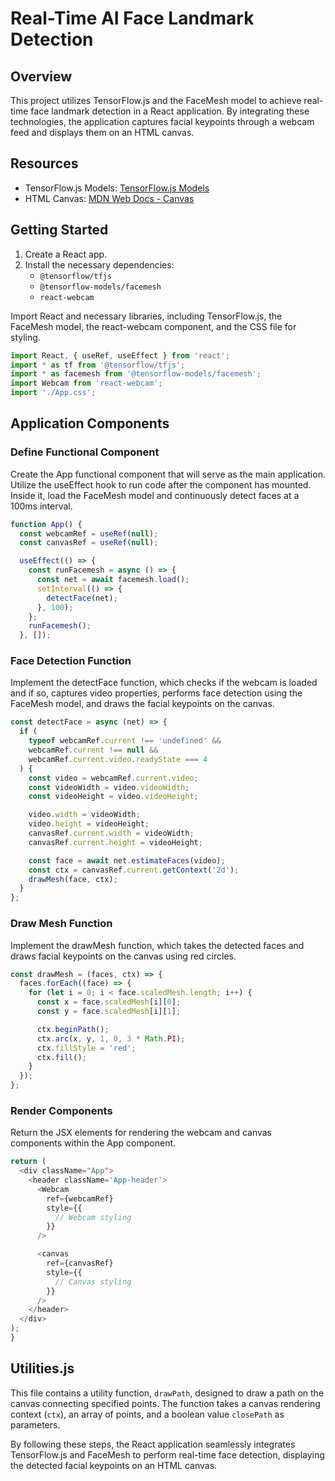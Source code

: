 # Real-Time AI Face Landmark Detection

## Overview

This project utilizes TensorFlow.js and the FaceMesh model to achieve real-time face landmark detection in a React application. By integrating these technologies, the application captures facial keypoints through a webcam feed and displays them on an HTML canvas.

## Resources

- TensorFlow.js Models: [TensorFlow.js Models](https://www.tensorflow.org/js/models)
- HTML Canvas: [MDN Web Docs - Canvas](https://developer.mozilla.org/en-US/docs/Web/API/Canvas_API)

## Getting Started

1. Create a React app.
2. Install the necessary dependencies:
   - `@tensorflow/tfjs`
   - `@tensorflow-models/facemesh`
   - `react-webcam`

Import React and necessary libraries, including TensorFlow.js, the FaceMesh model, the react-webcam component, and the CSS file for styling.

```javascript
import React, { useRef, useEffect } from 'react';
import * as tf from '@tensorflow/tfjs';
import * as facemesh from '@tensorflow-models/facemesh';
import Webcam from 'react-webcam';
import './App.css';
```

## Application Components

### Define Functional Component
Create the App functional component that will serve as the main application.
Utilize the useEffect hook to run code after the component has mounted. Inside it, load the FaceMesh model and continuously detect faces at a 100ms interval.

```javascript
function App() {
  const webcamRef = useRef(null);
  const canvasRef = useRef(null);

  useEffect(() => {
    const runFacemesh = async () => {
      const net = await facemesh.load();
      setInterval(() => {
        detectFace(net);
      }, 100);
    };
    runFacemesh();
  }, []);
```

### Face Detection Function
Implement the detectFace function, which checks if the webcam is loaded and if so, captures video properties, performs face detection using the FaceMesh model, and draws the facial keypoints on the canvas.

```javascript
const detectFace = async (net) => {
  if (
    typeof webcamRef.current !== 'undefined' &&
    webcamRef.current !== null &&
    webcamRef.current.video.readyState === 4
  ) {
    const video = webcamRef.current.video;
    const videoWidth = video.videoWidth;
    const videoHeight = video.videoHeight;

    video.width = videoWidth;
    video.height = videoHeight;
    canvasRef.current.width = videoWidth;
    canvasRef.current.height = videoHeight;

    const face = await net.estimateFaces(video);
    const ctx = canvasRef.current.getContext('2d');
    drawMesh(face, ctx);
  }
};
```

### Draw Mesh Function
Implement the drawMesh function, which takes the detected faces and draws facial keypoints on the canvas using red circles.

```javascript
const drawMesh = (faces, ctx) => {
  faces.forEach((face) => {
    for (let i = 0; i < face.scaledMesh.length; i++) {
      const x = face.scaledMesh[i][0];
      const y = face.scaledMesh[i][1];

      ctx.beginPath();
      ctx.arc(x, y, 1, 0, 3 * Math.PI);
      ctx.fillStyle = 'red';
      ctx.fill();
    }
  });
};
```

### Render Components
Return the JSX elements for rendering the webcam and canvas components within the App component.

```javascript
return (
  <div className="App">
    <header className='App-header'>
      <Webcam
        ref={webcamRef}
        style={{
          // Webcam styling
        }}
      />

      <canvas
        ref={canvasRef}
        style={{
          // Canvas styling
        }}
      />
    </header>
  </div>
);
}
```

## Utilities.js

This file contains a utility function, `drawPath`, designed to draw a path on the canvas connecting specified points. The function takes a canvas rendering context (`ctx`), an array of points, and a boolean value `closePath` as parameters.

By following these steps, the React application seamlessly integrates TensorFlow.js and FaceMesh to perform real-time face detection, displaying the detected facial keypoints on an HTML canvas.